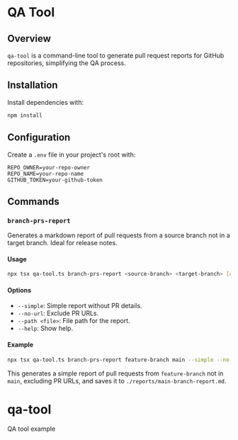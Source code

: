 # QA Tool

## Overview

`qa-tool` is a command-line tool to generate pull request reports for GitHub repositories, simplifying the QA process.

## Installation

Install dependencies with:

```sh
npm install
```

## Configuration

Create a `.env` file in your project's root with:

```env
REPO_OWNER=your-repo-owner
REPO_NAME=your-repo-name
GITHUB_TOKEN=your-github-token
```

## Commands

### `branch-prs-report`

Generates a markdown report of pull requests from a source branch not in a target branch. Ideal for release notes.

#### Usage

```sh
npx tsx qa-tool.ts branch-prs-report <source-branch> <target-branch> [options]
```

#### Options

- `--simple`: Simple report without PR details.
- `--no-url`: Exclude PR URLs.
- `--path <file>`: File path for the report.
- `--help`: Show help.

#### Example

```sh
npx tsx qa-tool.ts branch-prs-report feature-branch main --simple --no-url --path ./reports/main-branch-report.md
```

This generates a simple report of pull requests from `feature-branch` not in `main`, excluding PR URLs, and saves it to `./reports/main-branch-report.md`.

# qa-tool
QA tool example
